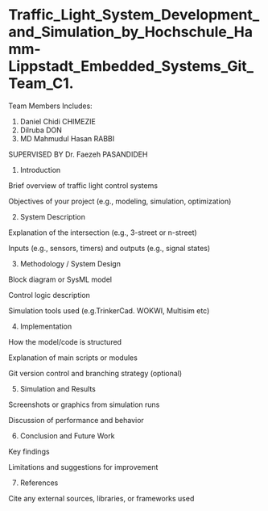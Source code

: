 # Traffic_Light_System_Development_and_Simulation_by_Hochschule_Hamm-Lippstadt_Embedded_Systems_Git_Team_C1.

Team Members Includes: 
1. Daniel Chidi CHIMEZIE
2. Dilruba DON
3. MD Mahmudul Hasan RABBI

SUPERVISED BY 
Dr. Faezeh PASANDIDEH

1. Introduction

Brief overview of traffic light control systems

Objectives of your project (e.g., modeling, simulation, optimization)

2. System Description

Explanation of the intersection (e.g., 3-street or n-street)

Inputs (e.g., sensors, timers) and outputs (e.g., signal states)

3. Methodology / System Design

Block diagram or SysML model

Control logic description

Simulation tools used (e.g.TrinkerCad. WOKWI, Multisim etc)

4. Implementation

How the model/code is structured

Explanation of main scripts or modules

Git version control and branching strategy (optional)

5. Simulation and Results

Screenshots or graphics from simulation runs

Discussion of performance and behavior

6. Conclusion and Future Work

Key findings

Limitations and suggestions for improvement

7. References

Cite any external sources, libraries, or frameworks used
